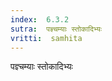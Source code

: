 ```yaml
---
index:  6.3.2
sutra:  पज्ञ्चम्याः स्तोकादिभ्यः
vritti:  samhita 
---
```


पज्ञ्चम्याः स्तोकादिभ्यः

